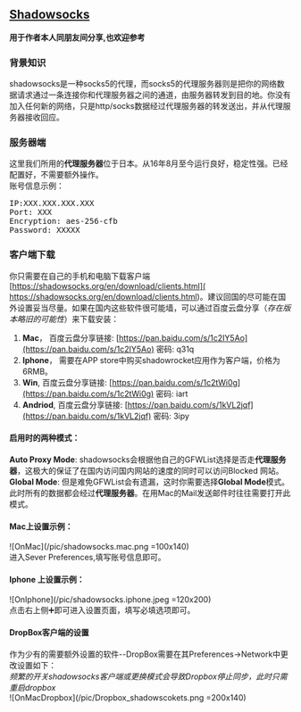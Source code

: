 ##  [Shadowsocks](https://github.com/shadowsocks)  
**用于作者本人同朋友间分享,也欢迎参考**

###  背景知识
shadowsocks是一种socks5的代理，而socks5的代理服务器则是把你的网络数据请求通过一条连接你和代理服务器之间的通道，由服务器转发到目的地。你没有加入任何新的网络，只是http/socks数据经过代理服务器的转发送出，并从代理服务器接收回应。    

###  服务器端
这里我们所用的**代理服务器**位于日本。从16年8月至今运行良好，稳定性强。已经配置好，不需要额外操作。     
账号信息示例：
<pre>
IP:XXX.XXX.XXX.XXX 
Port: XXX
Encryption: aes-256-cfb
Password: XXXXX
</pre>     
    
###  客户端下载
你只需要在自己的手机和电脑下载客户端[https://shadowsocks.org/en/download/clients.html]( https://shadowsocks.org/en/download/clients.html)。建议回国的尽可能在国外设置妥当尽量。如果在国内这些软件很可能墙，可以通过百度云盘分享（*存在版本略旧的可能性*）来下载安装：
1. **Mac**，  百度云盘分享链接: [https://pan.baidu.com/s/1c2IY5Ao](https://pan.baidu.com/s/1c2IY5Ao)  密码: q31q    
2. **Iphone**， 需要在APP store中购买shadowrocket应用作为客户端，价格为6RMB。   
3. **Win**, 百度云盘分享链接: [https://pan.baidu.com/s/1c2tWi0g](https://pan.baidu.com/s/1c2tWi0g)  密码: iart    
4. **Andriod**, 百度云盘分享链接: [https://pan.baidu.com/s/1kVL2jqf](https://pan.baidu.com/s/1kVL2jqf)  密码: 3ipy 


 

####  启用时的两种模式：
**Auto Proxy Mode**: shadowsocks会根据他自己的GFWList选择是否走**代理服务器**，这极大的保证了在国内访问国内网站的速度的同时可以访问Blocked 网站。    
**Global Mode**: 但是难免GFWList会有遗漏，这时你需要选择**Global Mode**模式。此时所有的数据都会经过**代理服务器**。在用Mac的Mail发送邮件时往往需要打开此模式。    


#### Mac上设置示例：    
![OnMac](/pic/shadowsocks.mac.png =100x140)    
进入Sever Preferences,填写账号信息即可。   
####  Iphone 上设置示例：
![OnIphone](/pic/shadowsocks.iphone.jpeg =120x200)     
点击右上侧➕即可进入设置页面，填写必填选项即可。    

####  DropBox客户端的设置    
作为少有的需要额外设置的软件--DropBox需要在其Preferences->Network中更改设置如下：    
*频繁的开关shadowsocks客户端或更换模式会导致Dropbox停止同步，此时只需重启dropbox*    
![OnMacDropbox](/pic/Dropbox_shadowscokets.png =200x140)

